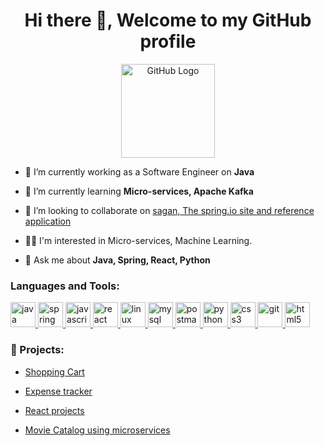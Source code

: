 <h1 align="center">Hi there 👋, Welcome to my GitHub profile</h1>
<div align="center"><img src="https://raw.githubusercontent.com/raghavk16/raghavk16/master/octo.gif" alt="GitHub Logo" width="150" height="150" style="max-width:100%;"/></div>

- 🔭 I’m currently working as a Software Engineer on **Java**

- 🌱 I’m currently learning **Micro-services, Apache Kafka**

- 👯 I’m looking to collaborate on [sagan, The spring.io site and reference application](https://github.com/spring-io/sagan)

- 👨‍💻 I'm interested in Micro-services, Machine Learning.

- 💬 Ask me about **Java, Spring, React, Python**
<h3 align="left">Languages and Tools:</h3>
<p align="left"><a href="https://www.java.com" target="_blank"> <img src="https://devicons.github.io/devicon/devicon.git/icons/java/java-original-wordmark.svg" alt="java" width="40" height="40"/> </a>  <a href="https://spring.io/" target="_blank"> <img src="https://www.vectorlogo.zone/logos/springio/springio-icon.svg" alt="spring" width="40" height="40"/> </a> <a href="https://developer.mozilla.org/en-US/docs/Web/JavaScript" target="_blank"> <img src="https://devicons.github.io/devicon/devicon.git/icons/javascript/javascript-original.svg" alt="javascript" width="40" height="40"/> </a> <a href="https://reactjs.org/" target="_blank"> <img src="https://devicons.github.io/devicon/devicon.git/icons/react/react-original-wordmark.svg" alt="react" width="40" height="40"/> <a href="https://www.linux.org/" target="_blank"> <img src="https://devicons.github.io/devicon/devicon.git/icons/linux/linux-original.svg" alt="linux" width="40" height="40"/> </a> <a href="https://www.mysql.com/" target="_blank"> <img src="https://devicons.github.io/devicon/devicon.git/icons/mysql/mysql-original-wordmark.svg" alt="mysql" width="40" height="40"/> </a> <a href="https://postman.com" target="_blank"> <img src="https://www.vectorlogo.zone/logos/getpostman/getpostman-icon.svg" alt="postman" width="40" height="40"/> </a> <a href="https://www.python.org" target="_blank"> <img src="https://devicons.github.io/devicon/devicon.git/icons/python/python-original.svg" alt="python" width="40" height="40"/> </a> </a> <a href="https://www.w3schools.com/css/" target="_blank"> <img src="https://devicons.github.io/devicon/devicon.git/icons/css3/css3-original-wordmark.svg" alt="css3" width="40" height="40"/> </a> <a href="https://git-scm.com/" target="_blank"> <img src="https://www.vectorlogo.zone/logos/git-scm/git-scm-icon.svg" alt="git" width="40" height="40"/> </a> <a href="https://www.w3.org/html/" target="_blank"> <img src="https://devicons.github.io/devicon/devicon.git/icons/html5/html5-original-wordmark.svg" alt="html5" width="40" height="40"/> </a> </p>

<h3 align="left">🚀 Projects:</h3>

- [Shopping Cart](https://github.com/krishna5555/projects/tree/master/amazon-clone)

- [Expense tracker](https://github.com/krishna5555/projects/tree/master/expense-tracker)

- [React projects](https://github.com/krishna5555/projects/tree/master/react-projects)

- [Movie Catalog using microservices](https://github.com/krishna5555/microservices/tree/main/movie-catalog)
